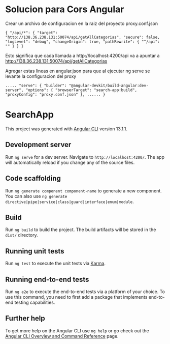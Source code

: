 # Solucion para Cors Angular
 Crear un archivo de configuracion en la raiz del proyecto proxy.conf.json
 
 `{
  "/api/*": {
    "target": "http://138.36.238.131:50074/api/getAllCategorias",
    "secure": false,
    "logLevel": "debug",
    "changeOrigin": true,
      "pathRewrite": {
        "^/api": ""
      }
  }
}`

Esto significa que cada llamada a http://localhost:4200/api va a apuntar a http://138.36.238.131:50074/api/getAllCategorias

Agregar estas lineas en angular.json para que al ejecutar ng serve se levante la configuracion del proxy

`.....
"serve": {
          "builder": "@angular-devkit/build-angular:dev-server",
          "options": {
            "browserTarget": "search-app:build",
            "proxyConfig": "proxy.conf.json"
          },
    ......
}`

# SearchApp

This project was generated with [Angular CLI](https://github.com/angular/angular-cli) version 13.1.1.

## Development server

Run `ng serve` for a dev server. Navigate to `http://localhost:4200/`. The app will automatically reload if you change any of the source files.

## Code scaffolding

Run `ng generate component component-name` to generate a new component. You can also use `ng generate directive|pipe|service|class|guard|interface|enum|module`.

## Build

Run `ng build` to build the project. The build artifacts will be stored in the `dist/` directory.

## Running unit tests

Run `ng test` to execute the unit tests via [Karma](https://karma-runner.github.io).

## Running end-to-end tests

Run `ng e2e` to execute the end-to-end tests via a platform of your choice. To use this command, you need to first add a package that implements end-to-end testing capabilities.

## Further help

To get more help on the Angular CLI use `ng help` or go check out the [Angular CLI Overview and Command Reference](https://angular.io/cli) page.
